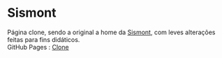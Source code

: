 # Sismont
Página clone, sendo a original a home da [Sismont](https://sismont.com/), com leves alterações feitas para fins didáticos.<br />
GitHub Pages : [Clone](https://hlink27.github.io/sismont/)
